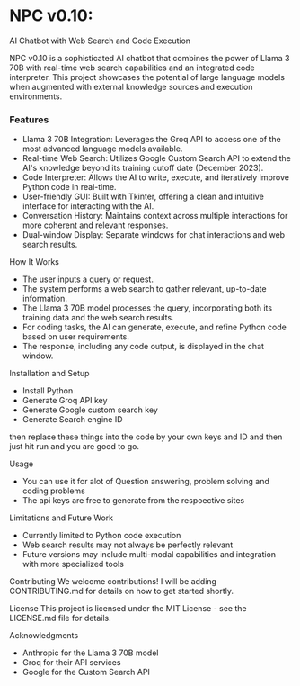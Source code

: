 # NPC v0.10: 

AI Chatbot with Web Search and Code Execution

NPC v0.10 is a sophisticated AI chatbot that combines the power of Llama 3 70B with real-time web search capabilities and an integrated code interpreter. This project showcases the potential of large language models when augmented with external knowledge sources and execution environments.

### Features

- Llama 3 70B Integration: Leverages the Groq API to access one of the most advanced language models available.
- Real-time Web Search: Utilizes Google Custom Search API to extend the AI's knowledge beyond its training cutoff date (December 2023).
- Code Interpreter: Allows the AI to write, execute, and iteratively improve Python code in real-time.
- User-friendly GUI: Built with Tkinter, offering a clean and intuitive interface for interacting with the AI.
- Conversation History: Maintains context across multiple interactions for more coherent and relevant responses.
- Dual-window Display: Separate windows for chat interactions and web search results.

How It Works

- The user inputs a query or request.
- The system performs a web search to gather relevant, up-to-date information.
- The Llama 3 70B model processes the query, incorporating both its training data and the web search results.
- For coding tasks, the AI can generate, execute, and refine Python code based on user requirements.
- The response, including any code output, is displayed in the chat window.

Installation and Setup

- Install Python
- Generate Groq API key
- Generate Google custom search key
- Generate Search engine ID

then replace these things into the code by your own keys and ID and then just hit run and you are good to go.

Usage

- You can use it for alot of Question answering, problem solving and coding problems
- The api keys are free to generate from the respoective sites

Limitations and Future Work

- Currently limited to Python code execution
- Web search results may not always be perfectly relevant
- Future versions may include multi-modal capabilities and integration with more specialized tools

Contributing
We welcome contributions! I will be adding CONTRIBUTING.md for details on how to get started shortly.


License
This project is licensed under the MIT License - see the LICENSE.md file for details.

Acknowledgments

- Anthropic for the Llama 3 70B model
- Groq for their API services
- Google for the Custom Search API
